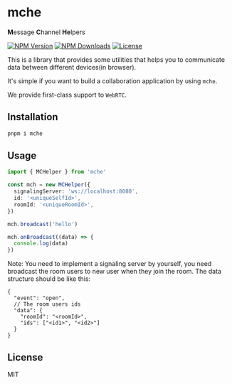 # mche

**M**essage **C**hannel **He**lpers

<a href="https://www.npmjs.com/package/mche" target="_blank" rel="noopener noreferrer"><img src="https://badgen.net/npm/v/mche" alt="NPM Version" /></a>
<a href="https://www.npmjs.com/package/mche" target="_blank" rel="noopener noreferrer"><img src="https://badgen.net/npm/dt/mche" alt="NPM Downloads" /></a>
<a href="https://github.com/alexzhang1030/mche/blob/main/LICENSE" target="_blank" rel="noopener noreferrer"><img src="https://badgen.net/github/license/alexzhang1030/mche" alt="License" /></a>

This is a library that provides some utilities that helps you to communicate data between different devices(in browser).

It's simple if you want to build a collaboration application by using `mche`.

We provide first-class support to `WebRTC`.

## Installation

```bash
pnpm i mche
```

## Usage

```ts
import { MCHelper } from 'mche'

const mch = new MCHelper({
  signalingServer: 'ws://localhost:8080',
  id: '<uniqueSelfId>',
  roomId: '<uniqueRoomId>',
})

mch.broadcast('hello')

mch.onBroadcast((data) => {
  console.log(data)
})
```

Note: You need to implement a signaling server by yourself, you need broadcast the room users to new user when they join the room. The data structure should be like this:

```jsonc
{
  "event": "open",
  // The room users ids
  "data": {
    "roomId": "<roomId>",
    "ids": ["<id1>", "<id2>"]
  }
}
```

## License

MIT
